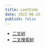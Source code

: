 ```yaml
---
title: LeetCode
date: 2022-06-25
publish: false
---
```


- [二叉树](0001、二叉树.md)
- [二叉搜索树](0002、二叉搜索树.md)
